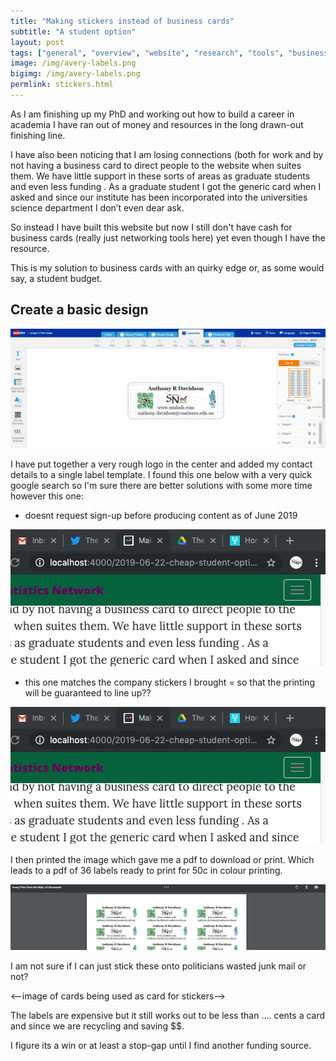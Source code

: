 ```yaml
---
title: "Making stickers instead of business cards"
subtitle: "A student option"
layout: post
tags: ["general", "overview", "website", "research", "tools", "business"]
image: /img/avery-labels.png
bigimg: /img/avery-labels.png
permlink: stickers.html
---
```


As I am finishing up my PhD and working out how to build a career in academia I have ran out of money and resources in the long drawn-out finishing line.

I have also been noticing that I am losing connections (both for work and by not having a business card to direct people to the website when suites them. We have little support in these sorts of areas as graduate students and even less funding . As a graduate student I got the generic card when I asked and since our institute has been incorporated into the universities science department I don’t even dear ask. 

So instead I have built this website but now I still don't have cash for business cards (really just networking tools here) yet even though I have the resource.

This is my solution to business cards with an quirky edge or, as some would say, a student budget.

## Create a basic design

![1560933488619](../img/avery-labels.png)

I have put together a very rough logo in the center and added my contact details to a single label template. I found this one below with a very quick google search so I'm sure there are better solutions with some more time however this one:

- doesnt request sign-up before producing content as of June 2019

![image-20190622122310281](../img/testshot.png)

- this one matches the company stickers I brought = so that the printing will be guaranteed to line up??

![image-20190622122856770](../img/another-test.png)



I then printed the image which gave me a pdf to download or print. Which leads to a pdf of 36 labels ready to print for 50c in colour printing.

![1560933667281](../img/1560933667281.png)

I am not sure if I can just stick these onto politicians wasted junk mail or not?



<--image of cards being used as card for stickers-->

The labels are expensive but it still works out to be less than .... cents a card and since we are recycling and saving $$.

I figure its a win or at least a stop-gap until I find another funding source.



